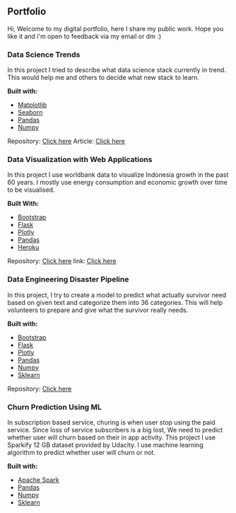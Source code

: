 ## Portfolio

Hi, Welcome to my digital portfolio, here I share my public work. Hope you like it and i'm open to feedback via my email or dm :)

### Data Science Trends

In this project I tried to describe what data science stack currently in trend. This would help me and others to decide what new stack to learn.

**Built with:**

- [Matplotlib](https://matplotlib.org/)
- [Seaborn](https://seaborn.pydata.org/)
- [Pandas](https://pandas.pydata.org/)
- [Numpy](https://numpy.org/)

Repository: [Click here](https://github.com/fahmiduldul/ds-blog-post)
Article: [Click here](https://fahmiduldul.medium.com/the-trends-in-data-science-db48078d71bd)

### Data Visualization with Web Applications

In this project I use worldbank data to visualize Indonesia growth in the past 60 years. I mostly use energy consumption and economic growth over time to be visualised.

**Built With:**

- [Bootstrap](https://getbootstrap.com)
- [Flask](https://flask.palletsprojects.com/en/1.1.x/)
- [Plotly](https://plotly.com/)
- [Pandas](https://pandas.pydata.org/)
- [Heroku](https://www.heroku.com/)

Repository: [Click here](https://github.com/fahmiduldul/ds-web-dev)
link: [Click here](https://fahmi-dsnsd-web-app.herokuapp.com/)

### Data Engineering Disaster Pipeline

In this project, I try to create a model to predict what actually survivor need based on given text and categorize them into 36 categories. This will help volunteers to prepare and give what the survivor really needs.

**Built with:**

- [Bootstrap](https://getbootstrap.com)
- [Flask](https://flask.palletsprojects.com/en/1.1.x/)
- [Plotly](https://plotly.com/)
- [Pandas](https://pandas.pydata.org/)
- [Numpy](https://numpy.org/)
- [Sklearn](https://scikit-learn.org/)

Repository: [Click here](https://github.com/fahmiduldul/ds-data-engineering)

### Churn Prediction Using ML

In subscription based service, churing is when user stop using the paid service. Since loss of service subscribers is a big lost, We need to predict whether user will churn based on their in app activity. This project I use Sparkify 12 GB dataset provided by Udacity. I use machine learning algorithm to predict whether user will churn or not.

**Built with:**

- [Apache Spark](https://spark.apache.org/)
- [Pandas](https://pandas.pydata.org/)
- [Numpy](https://numpy.org/)
- [Sklearn](https://scikit-learn.org/)